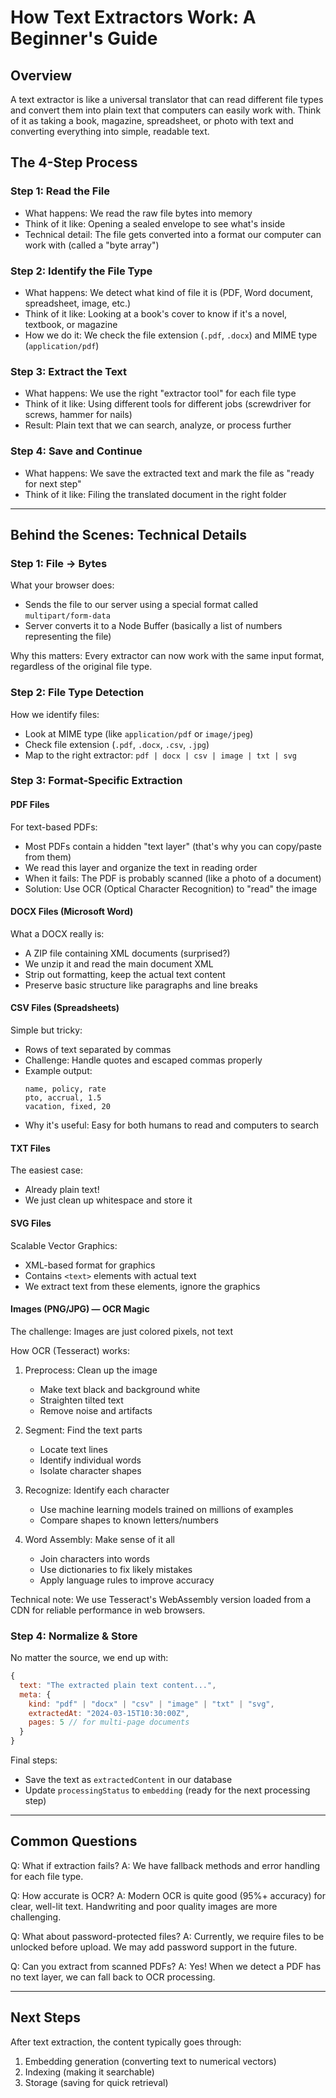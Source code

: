 # How Text Extractors Work: A Beginner's Guide

## Overview

A text extractor is like a universal translator that can read different file types and convert them into plain text that computers can easily work with. Think of it as taking a book, magazine, spreadsheet, or photo with text and converting everything into simple, readable text.

## The 4-Step Process

### Step 1: Read the File
- What happens: We read the raw file bytes into memory
- Think of it like: Opening a sealed envelope to see what's inside
- Technical detail: The file gets converted into a format our computer can work with (called a "byte array")

### Step 2: Identify the File Type  
- What happens: We detect what kind of file it is (PDF, Word document, spreadsheet, image, etc.)
- Think of it like: Looking at a book's cover to know if it's a novel, textbook, or magazine
- How we do it: We check the file extension (`.pdf`, `.docx`) and MIME type (`application/pdf`)

### Step 3: Extract the Text
- What happens: We use the right "extractor tool" for each file type
- Think of it like: Using different tools for different jobs (screwdriver for screws, hammer for nails)
- Result: Plain text that we can search, analyze, or process further

### Step 4: Save and Continue
- What happens: We save the extracted text and mark the file as "ready for next step"
- Think of it like: Filing the translated document in the right folder

---

## Behind the Scenes: Technical Details

### Step 1: File → Bytes
What your browser does:
- Sends the file to our server using a special format called `multipart/form-data`
- Server converts it to a Node Buffer (basically a list of numbers representing the file)

Why this matters: Every extractor can now work with the same input format, regardless of the original file type.

### Step 2: File Type Detection
How we identify files:
- Look at MIME type (like `application/pdf` or `image/jpeg`)
- Check file extension (`.pdf`, `.docx`, `.csv`, `.jpg`)
- Map to the right extractor: `pdf | docx | csv | image | txt | svg`

### Step 3: Format-Specific Extraction

#### PDF Files
For text-based PDFs:
- Most PDFs contain a hidden "text layer" (that's why you can copy/paste from them)
- We read this layer and organize the text in reading order
- When it fails: The PDF is probably scanned (like a photo of a document)
- Solution: Use OCR (Optical Character Recognition) to "read" the image

#### DOCX Files (Microsoft Word)
What a DOCX really is:
- A ZIP file containing XML documents (surprised?)
- We unzip it and read the main document XML
- Strip out formatting, keep the actual text content
- Preserve basic structure like paragraphs and line breaks

#### CSV Files (Spreadsheets)
Simple but tricky:
- Rows of text separated by commas
- Challenge: Handle quotes and escaped commas properly
- Example output:
  ```
  name, policy, rate
  pto, accrual, 1.5
  vacation, fixed, 20
  ```
- Why it's useful: Easy for both humans to read and computers to search

#### TXT Files
The easiest case:
- Already plain text!
- We just clean up whitespace and store it

#### SVG Files
Scalable Vector Graphics:
- XML-based format for graphics
- Contains `<text>` elements with actual text
- We extract text from these elements, ignore the graphics

#### Images (PNG/JPG) — OCR Magic
The challenge: Images are just colored pixels, not text

How OCR (Tesseract) works:
1. Preprocess: Clean up the image
   - Make text black and background white
   - Straighten tilted text
   - Remove noise and artifacts

2. Segment: Find the text parts
   - Locate text lines
   - Identify individual words
   - Isolate character shapes

3. Recognize: Identify each character
   - Use machine learning models trained on millions of examples
   - Compare shapes to known letters/numbers

4. Word Assembly: Make sense of it all
   - Join characters into words
   - Use dictionaries to fix likely mistakes
   - Apply language rules to improve accuracy

Technical note: We use Tesseract's WebAssembly version loaded from a CDN for reliable performance in web browsers.

### Step 4: Normalize & Store
No matter the source, we end up with:
```javascript
{
  text: "The extracted plain text content...",
  meta: {
    kind: "pdf" | "docx" | "csv" | "image" | "txt" | "svg",
    extractedAt: "2024-03-15T10:30:00Z",
    pages: 5 // for multi-page documents
  }
}
```

Final steps:
- Save the text as `extractedContent` in our database
- Update `processingStatus` to `embedding` (ready for the next processing step)

---

## Common Questions

Q: What if extraction fails?
A: We have fallback methods and error handling for each file type.

Q: How accurate is OCR?
A: Modern OCR is quite good (95%+ accuracy) for clear, well-lit text. Handwriting and poor quality images are more challenging.

Q: What about password-protected files?
A: Currently, we require files to be unlocked before upload. We may add password support in the future.

Q: Can you extract from scanned PDFs?
A: Yes! When we detect a PDF has no text layer, we can fall back to OCR processing.

---

## Next Steps

After text extraction, the content typically goes through:
1. Embedding generation (converting text to numerical vectors)
2. Indexing (making it searchable)
3. Storage (saving for quick retrieval)
